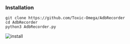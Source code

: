 ### Installation
```
git clone https://github.com/Toxic-Omega/AdbRecorder
cd AdbRecorder
python3 AdbRecorder.py
```
![install](https://user-images.githubusercontent.com/58302540/109501407-d4933680-7a97-11eb-9ee3-4fa360ab3db3.gif)
